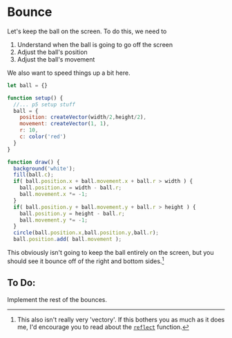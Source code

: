 # Bounce

Let's keep the ball on the screen. To do this, we need to

1. Understand when the ball is going to go off the screen
2. Adjust the ball's position
3. Adjust the ball's movement

We also want to speed things up a bit here. 

```javascript
let ball = {}

function setup() {
  //... p5 setup stuff
  ball = {
    position: createVector(width/2,height/2),
    movement: createVector(1, 1),
    r: 10,
    c: color('red')
  }
}

function draw() {
  background('white');
  fill(ball.c);
  if( ball.position.x + ball.movement.x + ball.r > width ) {
    ball.position.x = width - ball.r;
    ball.movement.x *= -1;
  }
  if( ball.position.y + ball.movement.y + ball.r > height ) {
    ball.position.y = height - ball.r;
    ball.movement.y *= -1;
  }
  circle(ball.position.x,ball.position.y,ball.r);
  ball.position.add( ball.movement );  
```

This obviously isn't going to keep the ball entirely on the screen, but you should see it bounce off of the right and bottom sides.[^1] 

## To Do:

Implement the rest of the bounces.

<!--Footnotes-->
[^1]: This also isn't really very 'vectory'. If this bothers you as much as it does me, I'd encourage you to read about the [`reflect`](https://p5js.org/reference/#/p5.Vector/reflect) function. 